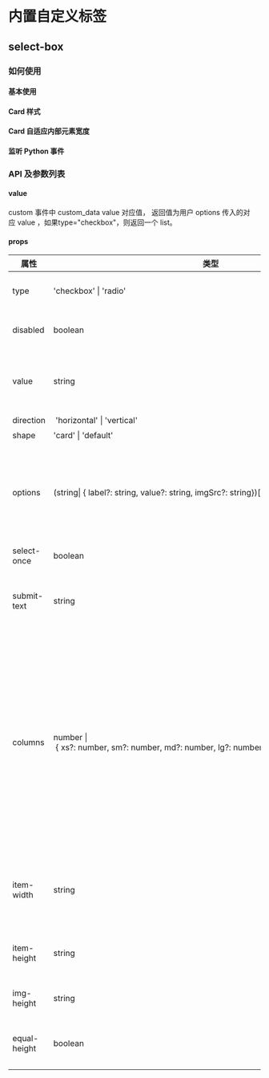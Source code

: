 # 内置自定义标签

## select-box

### 如何使用

#### 基本使用

<demo name="custom_tags/demo1"></demo>

#### Card 样式

<demo name="custom_tags/demo2"></demo>

#### Card 自适应内部元素宽度

<demo name="custom_tags/demo3"></demo>

#### 监听 Python 事件

<demo name="custom_tags/demo4"></demo>

### API 及参数列表

#### value

custom 事件中 custom_data value 对应值， 返回值为用户 options 传入的对应 value ，如果type="checkbox"，则返回一个 list。

#### props

| 属性         | 类型                                                                                        | 默认值                          | 描述                                                                                                                                                                                                                                                                                                                                                                                  |
| ------------ | ------------------------------------------------------------------------------------------- | ------------------------------- | ------------------------------------------------------------------------------------------------------------------------------------------------------------------------------------------------------------------------------------------------------------------------------------------------------------------------------------------------------------------------------------- |
| type         | 'checkbox' \| 'radio'                                                                       | 'radio'                         | 选择框类型，'radio' 为单选框、'checkbox'为多选框。                                                                                                                                                                                                                                                                                                                                    |
| disabled     | boolean                                                                                     |                                 | 禁用选择，通常在需要读取历史信息二次渲染时会用到。框。                                                                                                                                                                                                                                                                                                                                |
| value        | string                                                                                      |                                 | 默认选中值，通常适用于`type="checkbox"`时提前为用户选择部分选项和设置`disabled`后的默认值渲染。                                                                                                                                                                                                                                                                                       |
| direction    |  'horizontal' \| 'vertical'                                                                 | 'horizontal'                    | 横向或竖向排列选择框                                                                                                                                                                                                                                                                                                                                                                  |
| shape        | 'card' \| 'default'                                                                         | 'default'                       | 选择框样式                                                                                                                                                                                                                                                                                                                                                                            |
| options      | (string\| { label?: string, value?: string, imgSrc?: string})\[\]                           |                                 | 为用户提供的选项值，每一项可以为 string 或 object。 当值为 object 时可以接收更多自定义值，其中imgSrc只有当shape="card"时才生效。                                                                                                                                                                                                                                                      |
| select-once  | boolean                                                                                     | false                           | 是否只允许用户选择一次                                                                                                                                                                                                                                                                                                                                                                |
| submit-text  | string                                                                                      |                                 | 提交按钮的展示值，当该属性有值时，会展示提交按钮，此时用户只有点击提交按钮后才会触发选择事件。                                                                                                                                                                                                                                                                                        |
| columns      | number \| { xs?: number, sm?: number, md?: number, lg?: number, xl?: number, xxl?: number } | { xs: 1, sm:  2, md: 2, lg:  4} | 当shape="card"时才生效。每一行选项占用列数，值的范围为1 - 24，建议此项取值可以被 24 整除，否则可能列数会不符合预期。 当此项传入值为对象时，可以响应式控制每一行渲染列数，响应阈值如下：<br/> - xs：屏幕 < 576px <br/> - sm：屏幕 ≥ 576px <br/> - md：屏幕 ≥ 768px <br/> - lg：屏幕 ≥ 992px <br/> - xl：屏幕 ≥ 1200px <br/> - xxl：屏幕 ≥ 1600px 当direction为vertical时此配置不生效。 |
| item-width   | string                                                                                      |                                 | 当shape="card"时才生效。每个选项的宽度，如：'auto'、'100px'，默认使用 columns 自动分配的宽度。                                                                                                                                                                                                                                                                                        |
| item-height  | string                                                                                      |                                 | 当shape="card"时才生效。每个选项的高度，默认自适应元素高度。                                                                                                                                                                                                                                                                                                                          |
| img-height   | string                                                                                      | '160px'                         | 当shape="card"时才生效。每个选项中图片的高度。                                                                                                                                                                                                                                                                                                                                        |
| equal-height | boolean                                                                                     | false                           | 当shape="card"时才生效。是否每一行的选项高度都相等，会使用高度最高的选项。                                                                                                                                                                                                                                                                                                            |
